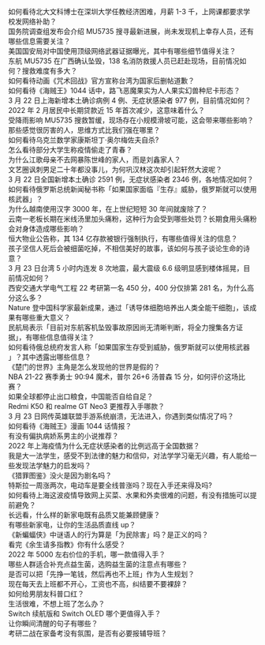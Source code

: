 如何看待北大文科博士在深圳大学任教经济困难，月薪 1-3 千，上网课都要求学校发网络补助？  
国务院调查组发布会介绍 MU5735 搜寻最新进展，尚未发现机上幸存人员，还有哪些信息需要关注？  
美国国安局对中国使用顶级网络武器证据曝光，其中有哪些细节值得关注？  
东航 MU5735 在广西确认坠毁，138 名消防救援人员已赶赴现场，目前情况如何？搜救难度有多大？  
如何看待动画《咒术回战》官方宣称台湾为国家后删帖道歉？  
如何看待《海贼王》1044 话中，路飞恶魔果实为人人果实幻兽种尼卡形态？  
3 月 22 日上海新增本土确诊病例 4 例、无症状感染者 977 例，目前情况如何？  
2022 年 2 月居民中长期贷款近 15 年首次减少，这意味着什么？  
受降雨影响 MU5735 搜救暂缓，现场存在小规模滑坡可能，这会带来哪些影响？  
那些感觉很厉害的人，思维方式比我们强在哪里？  
如何看待乌克兰数学家康斯坦丁·奥尔梅佐夫自杀?  
怎么看待部分大学生称疫情偷走了青春？  
为什么江歌母亲不去网暴陈世峰的家人，而是刘鑫家人？  
文艺圈讽刺男足二十年都没事儿，为何巩汉林这次却引起轩然大波呢？  
3 月 22 日全国新增本土确诊 2591 例，无症状感染者 2346 例，各地情况如何？  
如何看待俄罗斯总统新闻秘书称「如果国家面临『生存』威胁，俄罗斯就可以使用核武器」？  
为什么越南使用汉字 3000 年，在上世纪短短 30 年间就废除了？  
云南一老板长期在米线汤里加头痛粉，这种行为会受到哪些处罚？长期食用头痛粉会对身体造成哪些影响？  
恒大物业公告称，其 134 亿存款被银行强制执行，有哪些值得关注的信息？  
孩子坚信人死后会被细菌吃掉，不相信美好的故事，该如何与孩子谈论生命的诗意？  
3 月 23 日台湾 5 小时内连发 8 次地震，最大震级 6.6 级明显感到楼体摇晃，目前情况如何？  
西安交通大学电气工程 22 考研第一名 450 分，400 分仅排第 281 名，为什么高分这么多？  
Nature 登中国科学家最新成果，通过「诱导体细胞培养出人类全能干细胞」，该成果有哪些重大意义？  
民航局表示「目前对东航客机坠毁事故原因尚无清晰判断，将全力搜集各方证据」，有哪些信息值得关注？  
如何看待俄总统府发言人称「如果国家生存受到威胁，俄罗斯就可以使用核武器 」？其中透露出哪些信息？  
《楚门的世界》主角是怎么发现他的世界是假的？  
NBA 21-22 赛季勇士 90:94 魔术，普尔 26+6 汤普森 15 分，如何评价这场比赛？  
如果全球都停止出口粮食，中国能否自给自足？  
Redmi K50 和 realme GT Neo3 更推荐入手哪款？  
3 月 23 日网传英雄联盟手游系统崩溃，无法进入，你遇到类似情况了吗？  
如何看待《海贼王》漫画 1044 话情报？  
有没有偏执病娇系男主的小说推荐？  
2022 年上海疫情为什么无症状感染者的比例远高于全国数据？  
我是大一法学生，感受不到法律的魅力和信仰，对法学学习毫无兴趣，有人能给一些发现法学魅力的启发吗？  
《猎罪图鉴》没火是因为剧名吗？  
特斯拉一周涨两次，电动车是要全线普涨吗？现在入手还来得及吗?  
如何看待上海这波疫情导致网上买菜、水果和外卖很难的问题，有没有措施可以提前避免？  
长远看，什么样的新家电既有品质又能兼顾健康？  
有哪些新家电，让你的生活品质直线 up？  
《新蝙蝠侠》中谜语人的行为算是「为民除害」吗？是正义的吗？  
看完《余生请多指教》你有什么感受？  
2022 年 5000 左右价位的手机，哪一款值得入手？  
哪些人群适合补充点益生菌，选购益生菌的注意点有哪些？  
是否可以把「先挣一笔钱，然后再也不上班」作为人生规划？  
现在每天去上班都不开心，工资也不高，纠结要不要裸辞？  
如何给男朋友科普口红？  
生活很难，不想上班了怎么办？  
Switch 续航版和 Switch OLED 哪个更值得入手？  
让你瞬间清醒的句子有哪些？  
考研二战在家备考没有氛围，是否有必要报辅导班？  
